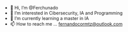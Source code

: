 - 👋 Hi, I’m @Ferchunado
- 👀 I’m interested in Cibersecurity, IA and Programming 
- 🌱 I’m currently learning a master in IA
- 📫 How to reach me ... fernandocormtz@outlook.com

<!---
Ferchunado/Ferchunado is a ✨ special ✨ repository because its `README.md` (this file) appears on your GitHub profile.
You can click the Preview link to take a look at your changes.
--->
